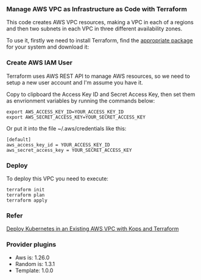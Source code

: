 ### Manage AWS VPC as Infrastructure as Code with Terraform

This code creates AWS VPC resources, making a VPC in each of a regions and then two subnets in each VPC in three different availability zones.

To use it, firstly we need to install Terraform, find the [appropriate package](https://www.terraform.io/downloads.html) for your system and download it:

### Create AWS IAM User

Terraform uses AWS REST API to manage AWS resources, so we need to setup a new user account and I'm assume you have it.

Copy to clipboard the Access Key ID and Secret Access Key, then set them as envrionment variables by running the commands below:

```
export AWS_ACCESS_KEY_ID=YOUR_ACCESS_KEY_ID
export AWS_SECRET_ACCESS_KEY=YOUR_SECRET_ACCESS_KEY

```

Or put it into the file ~/.aws/credentials like this:

```
[default]
aws_access_key_id = YOUR_ACCESS_KEY_ID
aws_secret_access_key = YOUR_SECRET_ACCESS_KEY
```

### Deploy

To deploy this VPC you need to execute:

```
terraform init
terraform plan
terraform apply

```


### Refer

[Deploy Kubernetes in an Existing AWS VPC with Kops and Terraform](https://ryaneschinger.com/blog/kubernetes-aws-vpc-kops-terraform/)

### Provider plugins

- Aws is: 1.26.0
- Random is: 1.3.1
- Template: 1.0.0